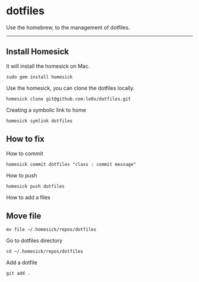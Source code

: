 # dotfiles #
Use the homebrew, to the management of dotfiles.
- - -
## Install Homesick ##
It will install the homesick on Mac.

    sudo gem install homesick
    
Use the homesick, you can clone the dotfiles locally.

    homesick clone git@github.com:le0x/dotfiles.git

Creating a symbolic link to home

    homesick symlink dotfiles

## How to fix ##

How to commit

    homesick commit dotfiles "class : commit message"
    
How to push

    homesick push dotfiles
    
How to add a files

## Move file ##

    mv file ~/.homesick/repos/dotfiles
 
Go to dotfiles directory

    cd ~/.homesick/repos/dotfiles
 
Add a dotfile

    git add .
